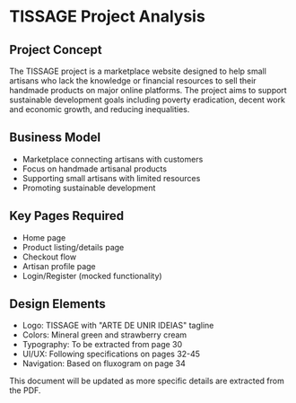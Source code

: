# TISSAGE Project Analysis

## Project Concept
The TISSAGE project is a marketplace website designed to help small artisans who lack the knowledge or financial resources to sell their handmade products on major online platforms. The project aims to support sustainable development goals including poverty eradication, decent work and economic growth, and reducing inequalities.

## Business Model
- Marketplace connecting artisans with customers
- Focus on handmade artisanal products
- Supporting small artisans with limited resources
- Promoting sustainable development

## Key Pages Required
- Home page
- Product listing/details page
- Checkout flow
- Artisan profile page
- Login/Register (mocked functionality)

## Design Elements
- Logo: TISSAGE with "ARTE DE UNIR IDEIAS" tagline
- Colors: Mineral green and strawberry cream
- Typography: To be extracted from page 30
- UI/UX: Following specifications on pages 32-45
- Navigation: Based on fluxogram on page 34

This document will be updated as more specific details are extracted from the PDF.
